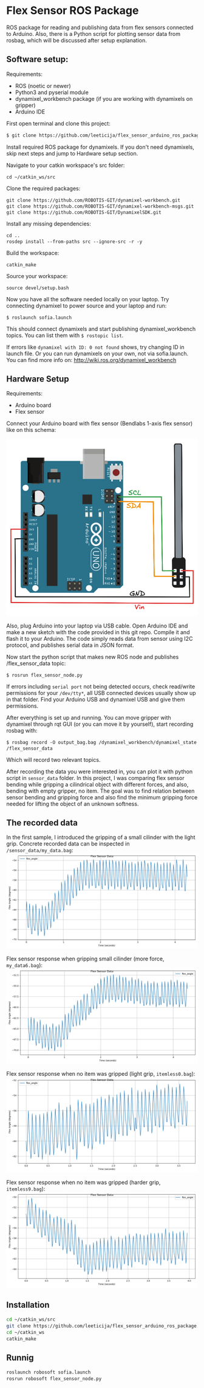 # Flex Sensor ROS Package

ROS package for reading and publishing data from flex sensors connected to Arduino. Also, there is a Python script for plotting sensor data from rosbag, which will be discussed after setup explanation.

## Software setup:
Requirements:
- ROS (noetic or newer)
- Python3 and pyserial module
- dynamixel_workbench package (if you are working with dynamixels on gripper)
- Arduino IDE

First open terminal and clone this project:
```bash
$ git clone https://github.com/leeticija/flex_sensor_arduino_ros_package.git
```
Install required ROS package for dynamixels. If you don't need dynamixels, skip next steps and jump to Hardware setup section.

Navigate to your catkin workspace's src folder:
```
cd ~/catkin_ws/src
```
Clone the required packages:
```
git clone https://github.com/ROBOTIS-GIT/dynamixel-workbench.git
git clone https://github.com/ROBOTIS-GIT/dynamixel-workbench-msgs.git
git clone https://github.com/ROBOTIS-GIT/DynamixelSDK.git
```
Install any missing dependencies:
```
cd ..
rosdep install --from-paths src --ignore-src -r -y
```
Build the workspace:
```
catkin_make
```
Source your workspace:
```
source devel/setup.bash
```

Now you have all the software needed locally on your laptop. 
Try connecting dynamixel to power source and your laptop and run:
```
$ roslaunch sofia.launch
```
This should connect dynamixels and start publishing dynamixel_workbench topics. You can list them with ```$ rostopic list```.

If errors like ```dynamixel with ID: 0 not found``` shows, try changing ID in launch file. Or you can run dynamixels on your own, not via sofia.launch. You can find more info on: http://wiki.ros.org/dynamixel_workbench

## Hardware Setup
Requirements:
- Arduino board
- Flex sensor

Connect your Arduino board with flex sensor (Bendlabs 1-axis flex sensor) like on this schema:

<img src="shema.png" width="600">

Also, plug Arduino into your laptop via USB cable. Open Arduino IDE and make a new sketch with the code provided in this git repo. Compile it and flash it to your Arduino. The code simply reads data from sensor using I2C protocol, and publishes serial data in JSON format.

Now start the python script that makes new ROS node and publishes /flex_sensor_data topic:
```
$ rosrun flex_sensor_node.py
```
If errors including ```serial port``` not being detected occurs, check read/write permissions for your ```/dev/tty*```, all USB connected devices usually show up in that folder. Find your Arduino USB and dynamixel USB and give them permissions.

After everything is set up and running. You can move gripper with dynamixel through rqt GUI (or you can move it by yourself), start recording rosbag with:
```
$ rosbag record -O output_bag.bag /dynamixel_workbench/dynamixel_state /flex_sensor_data
```

Which will record two relevant topics.

After recording the data you were interested in, you can plot it with python script in ```sensor_data``` folder. In this project, I was comparing flex sensor bending while gripping a cilindrical object with different forces, and also, bending with empty gripper, no item. The goal was to find relation between sensor bending and gripping force and also find the minimum gripping force needed for lifting the object of an unknown softness.

## The recorded data

In the first sample, I introduced the gripping of a small cilinder with the light grip. Concrete recorded data can be inspected in ```/sensor_data/my_data.bag```:
![Flex Sensor Setup](sensor_data/images/cilinder0.png)

Flex sensor response when gripping small cilinder (more force, ```my_data6.bag```):
![Flex Sensor Setup](sensor_data/images/cilinder6.png)

Flex sensor response when no item was gripped (light grip, ```itemless0.bag```):
![Flex Sensor Setup](sensor_data/images/itemless0.png)

Flex sensor response when no item was gripped (harder grip, ```itemless9.bag```):
![Flex Sensor Setup](sensor_data/images/itemless_9.png)


## Installation
```bash
cd ~/catkin_ws/src
git clone https://github.com/leeticija/flex_sensor_arduino_ros_package.git
cd ~/catkin_ws
catkin_make
```
## Runnig
```bash
roslaunch robosoft sofia.launch
rosrun robosoft flex_sensor_node.py
```
